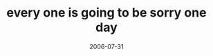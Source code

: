 ---
layout: base.njk
title : 'every one is going to be sorry one day' 
view_title : 'every one is going to be sorry one day' 
year : '2006' 
date : '2006-07-31' 
img_file : '/drawing/everyoneisgoingtobesorryone.png' 
html_file : 'everyoneisgoingtobesorryone' 
next_html : 'cautiouslyoptimistic.html' 
year_order : '188' 
permalink : "title/{{html_file}}.html"
---
